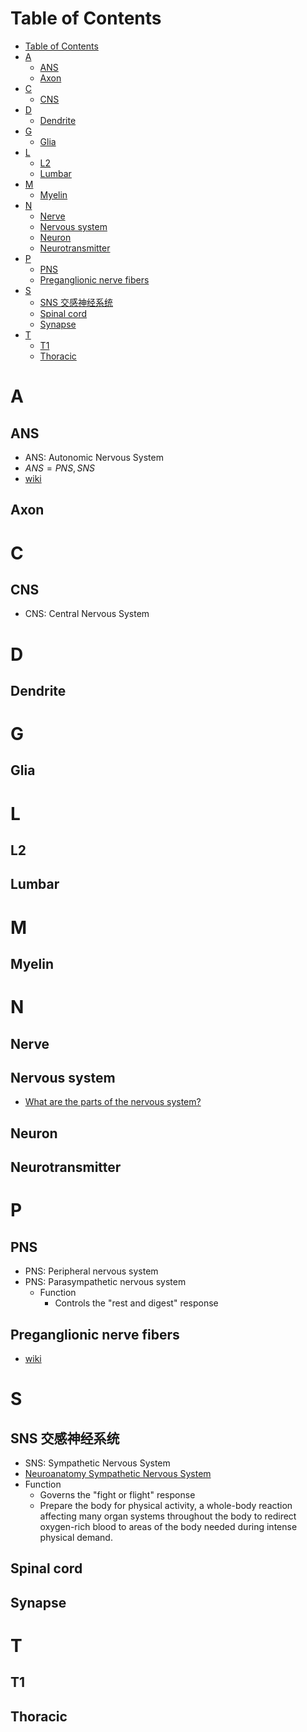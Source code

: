 # Table of Contents
- [Table of Contents](#table-of-contents)
- [A](#a)
  - [ANS](#ans)
  - [Axon](#axon)
- [C](#c)
  - [CNS](#cns)
- [D](#d)
  - [Dendrite](#dendrite)
- [G](#g)
  - [Glia](#glia)
- [L](#l)
  - [L2](#l2)
  - [Lumbar](#lumbar)
- [M](#m)
  - [Myelin](#myelin)
- [N](#n)
  - [Nerve](#nerve)
  - [Nervous system](#nervous-system)
  - [Neuron](#neuron)
  - [Neurotransmitter](#neurotransmitter)
- [P](#p)
  - [PNS](#pns)
  - [Preganglionic nerve fibers](#preganglionic-nerve-fibers)
- [S](#s)
  - [SNS  交感神经系统](#sns-交感神经系统)
  - [Spinal cord](#spinal-cord)
  - [Synapse](#synapse)
- [T](#t)
  - [T1](#t1)
  - [Thoracic](#thoracic)

# A
## ANS
- ANS: Autonomic Nervous System
- $ANS = {PNS, SNS}$
- [wiki](https://en.wikipedia.org/wiki/Autonomic_nervous_system)
## Axon
# C
## CNS
- CNS: Central Nervous System

# D
## Dendrite

# G
## Glia

# L
## L2
## Lumbar

# M
## Myelin

# N
## Nerve
## Nervous system
- [What are the parts of the nervous system?](https://www.nichd.nih.gov/health/topics/neuro/conditioninfo/parts)
## Neuron
## Neurotransmitter
# P
## PNS
- PNS: Peripheral nervous system
- PNS: Parasympathetic nervous system
  - Function
    - Controls the "rest and digest" response
## Preganglionic nerve fibers
- [wiki](https://en.wikipedia.org/wiki/Preganglionic_nerve_fibers)
# S
## SNS  交感神经系统
- SNS: Sympathetic Nervous System
- [Neuroanatomy Sympathetic Nervous System](https://www.ncbi.nlm.nih.gov/books/NBK542195/#:~:text=The%20sympathetic%20nervous%20system%20\(SNS,and%20parts%20of%20the%20body.)
- Function
  - Governs the "fight or flight" response
  - Prepare the body for physical activity, a whole-body reaction affecting many organ systems throughout the body to redirect oxygen-rich blood to areas of the body needed during intense physical demand.
## Spinal cord
## Synapse
# T
## T1
## Thoracic